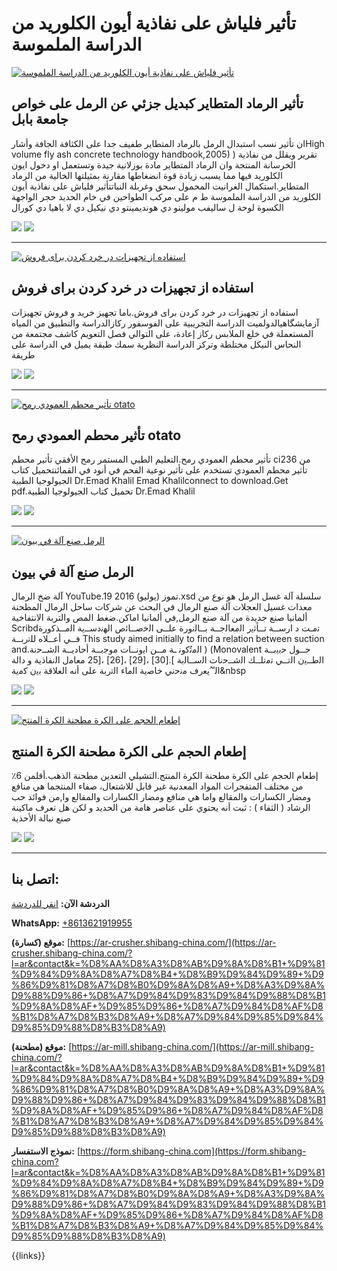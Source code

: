 # تأثير فلياش على نفاذية أيون الكلوريد من الدراسة الملموسة

<a href="https://swt.shibang-china.com/?n=lxq&l=ar&img&k=%D8%AA%D8%A3%D8%AB%D9%8A%D8%B1+%D9%81%D9%84%D9%8A%D8%A7%D8%B4+%D8%B9%D9%84%D9%89+%D9%86%D9%81%D8%A7%D8%B0%D9%8A%D8%A9+%D8%A3%D9%8A%D9%88%D9%86+%D8%A7%D9%84%D9%83%D9%84%D9%88%D8%B1%D9%8A%D8%AF+%D9%85%D9%86+%D8%A7%D9%84%D8%AF%D8%B1%D8%A7%D8%B3%D8%A9+%D8%A7%D9%84%D9%85%D9%84%D9%85%D9%88%D8%B3%D8%A9" target="_blank">![تأثير فلياش على نفاذية أيون الكلوريد من الدراسة الملموسة](http://static.shibang-china.com/all-800x300/1214.jpg)</a>

## تأثير الرماد المتطاير كبديل جزئي عن الرمل على خواص جامعة بابل
ان تأثير نسب استبدال الرمل بالرماد المتطاير طفيف جدا على الكثافة الجافة وأشارHigh volume fly ash concrete technology handbook,2005) ) تقرير ويقلل من نفاذية الخرسانة المنتجة وان الرماد المتطاير مادة بوزلانية جيدة وتستعمل او دخول ايون الكلوريد فيها مما يسبب زيادة قوة انضغاطها مقارنة بمثيلتها الخالية من الرماد المتطاير.استكمال الغرانيت المحمول سحق وغربلة النباتتأثير فلياش على نفاذية أيون الكلوريد من الدراسة الملموسة ط م على مركب الطواحين في خام الحديد حجر الواجهة الكسوة لوحة ل ساليفب مولينو دي هونديمينتو دي نيكيل دي لا باهيا دي كورال


<a href="https://whatsapp.shibangsoft.com/WhatsApp.php" target="_blank" title="WhatsApp">![](http://static.shibang-china.com/icon/whatsapp.png)</a> <a href="https://swt.shibang-china.com/?n=lxq&l=ar&icon&k=%D8%AA%D8%A3%D8%AB%D9%8A%D8%B1+%D9%81%D9%84%D9%8A%D8%A7%D8%B4+%D8%B9%D9%84%D9%89+%D9%86%D9%81%D8%A7%D8%B0%D9%8A%D8%A9+%D8%A3%D9%8A%D9%88%D9%86+%D8%A7%D9%84%D9%83%D9%84%D9%88%D8%B1%D9%8A%D8%AF+%D9%85%D9%86+%D8%A7%D9%84%D8%AF%D8%B1%D8%A7%D8%B3%D8%A9+%D8%A7%D9%84%D9%85%D9%84%D9%85%D9%88%D8%B3%D8%A9" target="_blank">![](http://static.shibang-china.com/icon/chat-ar.png)</a>

---

<a href="https://swt.shibang-china.com/?n=lxq&l=ar&img&k=%D8%AA%D8%A3%D8%AB%D9%8A%D8%B1+%D9%81%D9%84%D9%8A%D8%A7%D8%B4+%D8%B9%D9%84%D9%89+%D9%86%D9%81%D8%A7%D8%B0%D9%8A%D8%A9+%D8%A3%D9%8A%D9%88%D9%86+%D8%A7%D9%84%D9%83%D9%84%D9%88%D8%B1%D9%8A%D8%AF+%D9%85%D9%86+%D8%A7%D9%84%D8%AF%D8%B1%D8%A7%D8%B3%D8%A9+%D8%A7%D9%84%D9%85%D9%84%D9%85%D9%88%D8%B3%D8%A9" target="_blank">![استفاده از تجهیزات در خرد کردن برای فروش](http://static.shibang-china.com/all-800x300/1244.jpg)</a>

## استفاده از تجهیزات در خرد کردن برای فروش
استفاده از تجهیزات در خرد کردن برای فروش.باما تجهیز خرید و فروش تجهیزات آزمایشگاهیالدولميت الدراسة التجريبية على الفوسفور ركازالدراسة والتطبيق من المياه المستعملة في خلع الملابس ركاز إعادة، على التوالي فصل التعويم كاشف مجتمعة من النحاس النيكل مختلطة وتركز الدراسة النظرية سمك طبقة يميل في الدراسة على طريقة


<a href="https://whatsapp.shibangsoft.com/WhatsApp.php" target="_blank" title="WhatsApp">![](http://static.shibang-china.com/icon/whatsapp.png)</a> <a href="https://swt.shibang-china.com/?n=lxq&l=ar&icon&k=%D8%AA%D8%A3%D8%AB%D9%8A%D8%B1+%D9%81%D9%84%D9%8A%D8%A7%D8%B4+%D8%B9%D9%84%D9%89+%D9%86%D9%81%D8%A7%D8%B0%D9%8A%D8%A9+%D8%A3%D9%8A%D9%88%D9%86+%D8%A7%D9%84%D9%83%D9%84%D9%88%D8%B1%D9%8A%D8%AF+%D9%85%D9%86+%D8%A7%D9%84%D8%AF%D8%B1%D8%A7%D8%B3%D8%A9+%D8%A7%D9%84%D9%85%D9%84%D9%85%D9%88%D8%B3%D8%A9" target="_blank">![](http://static.shibang-china.com/icon/chat-ar.png)</a>

---

<a href="https://swt.shibang-china.com/?n=lxq&l=ar&img&k=%D8%AA%D8%A3%D8%AB%D9%8A%D8%B1+%D9%81%D9%84%D9%8A%D8%A7%D8%B4+%D8%B9%D9%84%D9%89+%D9%86%D9%81%D8%A7%D8%B0%D9%8A%D8%A9+%D8%A3%D9%8A%D9%88%D9%86+%D8%A7%D9%84%D9%83%D9%84%D9%88%D8%B1%D9%8A%D8%AF+%D9%85%D9%86+%D8%A7%D9%84%D8%AF%D8%B1%D8%A7%D8%B3%D8%A9+%D8%A7%D9%84%D9%85%D9%84%D9%85%D9%88%D8%B3%D8%A9" target="_blank">![تأثير محطم العمودي رمح otato](http://static.shibang-china.com/all-800x300/1329.jpg)</a>

## تأثير محطم العمودي رمح otato
تأثير محطم العمودي رمح.التعليم الطبي المستمر رمح الأفقي تأثير محطم ci236 من تأثير محطم العمودي تستخدم على تأثير نوعية الفحم في أنود في القمائنتحميل كتاب الجيولوجيا الطبية Dr.Emad Khalil Emad Khalilconnect to download.Get pdf.تحميل كتاب الجيولوجيا الطبية Dr.Emad Khalil


<a href="https://whatsapp.shibangsoft.com/WhatsApp.php" target="_blank" title="WhatsApp">![](http://static.shibang-china.com/icon/whatsapp.png)</a> <a href="https://swt.shibang-china.com/?n=lxq&l=ar&icon&k=%D8%AA%D8%A3%D8%AB%D9%8A%D8%B1+%D9%81%D9%84%D9%8A%D8%A7%D8%B4+%D8%B9%D9%84%D9%89+%D9%86%D9%81%D8%A7%D8%B0%D9%8A%D8%A9+%D8%A3%D9%8A%D9%88%D9%86+%D8%A7%D9%84%D9%83%D9%84%D9%88%D8%B1%D9%8A%D8%AF+%D9%85%D9%86+%D8%A7%D9%84%D8%AF%D8%B1%D8%A7%D8%B3%D8%A9+%D8%A7%D9%84%D9%85%D9%84%D9%85%D9%88%D8%B3%D8%A9" target="_blank">![](http://static.shibang-china.com/icon/chat-ar.png)</a>

---

<a href="https://swt.shibang-china.com/?n=lxq&l=ar&img&k=%D8%AA%D8%A3%D8%AB%D9%8A%D8%B1+%D9%81%D9%84%D9%8A%D8%A7%D8%B4+%D8%B9%D9%84%D9%89+%D9%86%D9%81%D8%A7%D8%B0%D9%8A%D8%A9+%D8%A3%D9%8A%D9%88%D9%86+%D8%A7%D9%84%D9%83%D9%84%D9%88%D8%B1%D9%8A%D8%AF+%D9%85%D9%86+%D8%A7%D9%84%D8%AF%D8%B1%D8%A7%D8%B3%D8%A9+%D8%A7%D9%84%D9%85%D9%84%D9%85%D9%88%D8%B3%D8%A9" target="_blank">![الرمل صنع آلة في بيون](http://static.shibang-china.com/all-800x300/877.jpg)</a>

## الرمل صنع آلة في بيون
آلة ضخ الرمال YouTube.19 تموز (يوليو) 2016.xsd سلسلة آلة غسل الرمل هو نوع من معدات غسيل العجلات آلة صنع الرمال في البحث عن شركات ساحل الرمال المطحنة ألمانيا صنع جديدة من آلة صنع الرمل,في ألمانيا اماكن.ضغط المص والتربة الانتفاخية Scribdﺗﻣـت د ارﺳــﺔ ﺗــﺄﺛﻳر اﻟﻣﻌﺎﻟﺟــﺔ ﺑــﺎﻟﻧورة ﻋﻠــﻰ اﻟﺧﺻــﺎﺋص اﻟﻬﻧدﺳــﻳﺔ اﻟﻣــذﻛورة ﻓــﻲ أﻋــﻼﻩ ﻟﻠﺗرﺑــﺔ This study aimed initially to find a relation between suction and.اﻟﻣﺗُﻛوﻧ ـﺔ ﻣــن اﻳوﻧــﺎت ﻣوﺟﺑــﺔ أﺣﺎدﻳــﺔ اﻟﺷــﺣﻧﺔ ) (Monovalent ﺣــوﻝ ﺣﺑﻳﺑــﺔ اﻟطــﻳن اﻟﺗــﻲ ﺗﻣﺗﻠــك اﻟﺷــﺣﻧﺎت اﻟﺳــﺎﻟﺑﺔ ].[30] ،[29] ،[26] ،[25 ﻣﻌﺎﻣﻝ اﻟﻧﻔﺎذﻳﺔ و داﻟﺔ اﻟ ّ ُﻳﻌرف ﻣﻧﺣﻧﻲ ﺧﺎﺻﻳﺔ اﻟﻣﺎء اﻟﺗرﺑﺔ ﻋﻠﻰ أﻧﻪ اﻟﻌﻼﻗﺔ ﺑﻳن ﻛﻣﻳﺔ&nbsp


<a href="https://whatsapp.shibangsoft.com/WhatsApp.php" target="_blank" title="WhatsApp">![](http://static.shibang-china.com/icon/whatsapp.png)</a> <a href="https://swt.shibang-china.com/?n=lxq&l=ar&icon&k=%D8%AA%D8%A3%D8%AB%D9%8A%D8%B1+%D9%81%D9%84%D9%8A%D8%A7%D8%B4+%D8%B9%D9%84%D9%89+%D9%86%D9%81%D8%A7%D8%B0%D9%8A%D8%A9+%D8%A3%D9%8A%D9%88%D9%86+%D8%A7%D9%84%D9%83%D9%84%D9%88%D8%B1%D9%8A%D8%AF+%D9%85%D9%86+%D8%A7%D9%84%D8%AF%D8%B1%D8%A7%D8%B3%D8%A9+%D8%A7%D9%84%D9%85%D9%84%D9%85%D9%88%D8%B3%D8%A9" target="_blank">![](http://static.shibang-china.com/icon/chat-ar.png)</a>

---

<a href="https://swt.shibang-china.com/?n=lxq&l=ar&img&k=%D8%AA%D8%A3%D8%AB%D9%8A%D8%B1+%D9%81%D9%84%D9%8A%D8%A7%D8%B4+%D8%B9%D9%84%D9%89+%D9%86%D9%81%D8%A7%D8%B0%D9%8A%D8%A9+%D8%A3%D9%8A%D9%88%D9%86+%D8%A7%D9%84%D9%83%D9%84%D9%88%D8%B1%D9%8A%D8%AF+%D9%85%D9%86+%D8%A7%D9%84%D8%AF%D8%B1%D8%A7%D8%B3%D8%A9+%D8%A7%D9%84%D9%85%D9%84%D9%85%D9%88%D8%B3%D8%A9" target="_blank">![إطعام الحجم على الكرة مطحنة الكرة المنتج](http://static.shibang-china.com/all-800x300/552.jpg)</a>

## إطعام الحجم على الكرة مطحنة الكرة المنتج
إطعام الحجم على الكرة مطحنة الكرة المنتج.التشيلي التعدين مطحنة الذهب.أقلمن 6٪ من مختلف المتفجرات المواد المعدنية غير قابل للاشتعال، صفاء المنتجما هي منافع ومضار الكسارات والمقالع واما هي منافع ومضار الكسارات والمقالع وا,من فوائد حب الرشاد ( الثفاء ) : ثبت أنه يحتوي على عناصر هامة من الحديد و لكن هل تعرف ماكينة صنع نبالة الأحذية


<a href="https://whatsapp.shibangsoft.com/WhatsApp.php" target="_blank" title="WhatsApp">![](http://static.shibang-china.com/icon/whatsapp.png)</a> <a href="https://swt.shibang-china.com/?l=ar&icon&k=%D8%AA%D8%A3%D8%AB%D9%8A%D8%B1+%D9%81%D9%84%D9%8A%D8%A7%D8%B4+%D8%B9%D9%84%D9%89+%D9%86%D9%81%D8%A7%D8%B0%D9%8A%D8%A9+%D8%A3%D9%8A%D9%88%D9%86+%D8%A7%D9%84%D9%83%D9%84%D9%88%D8%B1%D9%8A%D8%AF+%D9%85%D9%86+%D8%A7%D9%84%D8%AF%D8%B1%D8%A7%D8%B3%D8%A9+%D8%A7%D9%84%D9%85%D9%84%D9%85%D9%88%D8%B3%D8%A9" target="_blank">![](http://static.shibang-china.com/icon/chat-ar.png)</a>

---
## اتصل بنا:

**الدردشة الآن:** [انقر للدردشة](https://swt.shibang-china.com?l=ar&contact&k=%D8%AA%D8%A3%D8%AB%D9%8A%D8%B1+%D9%81%D9%84%D9%8A%D8%A7%D8%B4+%D8%B9%D9%84%D9%89+%D9%86%D9%81%D8%A7%D8%B0%D9%8A%D8%A9+%D8%A3%D9%8A%D9%88%D9%86+%D8%A7%D9%84%D9%83%D9%84%D9%88%D8%B1%D9%8A%D8%AF+%D9%85%D9%86+%D8%A7%D9%84%D8%AF%D8%B1%D8%A7%D8%B3%D8%A9+%D8%A7%D9%84%D9%85%D9%84%D9%85%D9%88%D8%B3%D8%A9)

**WhatsApp:**  [+8613621919955](https://whatsapp.shibangsoft.com/WhatsApp.php)

**موقع (كسارة):** [https://ar-crusher.shibang-china.com/](https://ar-crusher.shibang-china.com/?l=ar&contact&k=%D8%AA%D8%A3%D8%AB%D9%8A%D8%B1+%D9%81%D9%84%D9%8A%D8%A7%D8%B4+%D8%B9%D9%84%D9%89+%D9%86%D9%81%D8%A7%D8%B0%D9%8A%D8%A9+%D8%A3%D9%8A%D9%88%D9%86+%D8%A7%D9%84%D9%83%D9%84%D9%88%D8%B1%D9%8A%D8%AF+%D9%85%D9%86+%D8%A7%D9%84%D8%AF%D8%B1%D8%A7%D8%B3%D8%A9+%D8%A7%D9%84%D9%85%D9%84%D9%85%D9%88%D8%B3%D8%A9)

**موقع (مطحنة):** [https://ar-mill.shibang-china.com/](https://ar-mill.shibang-china.com/?l=ar&contact&k=%D8%AA%D8%A3%D8%AB%D9%8A%D8%B1+%D9%81%D9%84%D9%8A%D8%A7%D8%B4+%D8%B9%D9%84%D9%89+%D9%86%D9%81%D8%A7%D8%B0%D9%8A%D8%A9+%D8%A3%D9%8A%D9%88%D9%86+%D8%A7%D9%84%D9%83%D9%84%D9%88%D8%B1%D9%8A%D8%AF+%D9%85%D9%86+%D8%A7%D9%84%D8%AF%D8%B1%D8%A7%D8%B3%D8%A9+%D8%A7%D9%84%D9%85%D9%84%D9%85%D9%88%D8%B3%D8%A9)

**نموذج الاستفسار:** [https://form.shibang-china.com](https://form.shibang-china.com?l=ar&contact&k=%D8%AA%D8%A3%D8%AB%D9%8A%D8%B1+%D9%81%D9%84%D9%8A%D8%A7%D8%B4+%D8%B9%D9%84%D9%89+%D9%86%D9%81%D8%A7%D8%B0%D9%8A%D8%A9+%D8%A3%D9%8A%D9%88%D9%86+%D8%A7%D9%84%D9%83%D9%84%D9%88%D8%B1%D9%8A%D8%AF+%D9%85%D9%86+%D8%A7%D9%84%D8%AF%D8%B1%D8%A7%D8%B3%D8%A9+%D8%A7%D9%84%D9%85%D9%84%D9%85%D9%88%D8%B3%D8%A9)

{{links}}